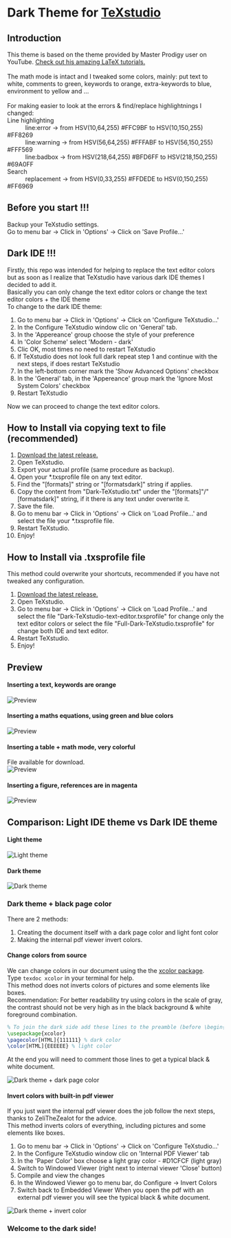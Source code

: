# Dark Theme for [TeXstudio](https://texstudio.org/)

## Introduction
This theme is based on the theme provided by Master Prodigy user on YouTube. [Check out his amazing LaTeX tutorials.](https://www.youtube.com/watch?v=TWRP_94eock&list=PLknjcpwMhvSgauKyhScPiQGW9H4V0EKj5)<br/><br/>
The math mode is intact and I tweaked some colors, mainly: put text to white, comments to green, keywords to orange, extra-keywords to blue, environment to yellow and ...<br/><br/>
For making easier to look at the errors & find/replace highlightnings I changed:<br/>
Line highlighting<br/>
   line:error   -> from HSV(10,64,255) #FFC9BF to HSV(10,150,255) #FF8269<br/>
   line:warning -> from HSV(56,64,255) #FFFABF to HSV(56,150,255) #FFF569<br/>
   line:badbox  -> from HSV(218,64,255) #BFD6FF to HSV(218,150,255) #69A0FF<br/>
Search<br/>
   replacement  -> from HSV(0,33,255) #FFDEDE to HSV(0,150,255) #FF6969<br/>


## Before you start !!! 
Backup your TeXstudio settings.  
Go to menu bar -> Click in 'Options'  -> Click on 'Save Profile...'


## Dark IDE !!! 
Firstly, this repo was intended for helping to replace the text editor colors but as soon as I realize that TeXstudio have various dark IDE themes I decided to add it.<br/>
Basically you can only change the text editor colors or change the text editor colors + the IDE theme<br/>
To change to the dark IDE theme:
1. Go to menu bar -> Click in 'Options'  -> Click on 'Configure TeXstudio...'
2. In the Configure TeXstudio window clic on 'General' tab.
3. In the 'Appereance' group choose the style of your preference
4. In 'Color Scheme' select 'Modern - dark'
5. Clic OK, most times no need to restart TeXstudio
6. If TeXstudio does not look full dark repeat step 1 and continue with the next steps, if does restart TeXstudio
7. In the left-bottom corner mark the 'Show Advanced Options' checkbox
8. In the 'General' tab, in the 'Appereance' group mark the 'Ignore Most System Colors' checkbox
9. Restart TeXstudio

Now we can proceed to change the text editor colors.


## How to Install via copying text to file (recommended)

1. [Download the latest release.](https://github.com/hasecilu/Dark-TeXstudio/archive/master.zip)
2. Open TeXstudio.
3. Export your actual profile (same procedure as backup).
4. Open your *.txsprofile file on any text editor.
5. Find the "[formats]" string or "[formatsdark]" string if applies.
6. Copy the content from "Dark-TeXstudio.txt" under the "[formats]"/"[formatsdark]" string, if it there is any text under overwrite it.
7. Save the file.
8. Go to menu bar -> Click in 'Options'  -> Click on 'Load Profile...' and select the file your *.txsprofile file.
9. Restart TeXstudio.
10. Enjoy!

## How to Install via .txsprofile file

This method could overwrite your shortcuts, recommended if you have not tweaked any configuration.

1. [Download the latest release.](https://github.com/hasecilu/Dark-TeXstudio/archive/master.zip)
2. Open TeXstudio.
3. Go to menu bar -> Click in 'Options'  -> Click on 'Load Profile...' and select the file "Dark-TeXstudio-text-editor.txsprofile" for change only the text editor colors or select the file "Full-Dark-TeXstudio.txsprofile" for change both IDE and text editor.
4. Restart TeXstudio.
5. Enjoy!

## Preview

#### Inserting a text, keywords are orange
![Preview](https://raw.github.com/hasecilu/Dark-TeXstudio/master/images/Text.png)
#### Inserting a maths equations, using green and blue colors
![Preview](https://raw.github.com/hasecilu/Dark-TeXstudio/master/images/Maths.png)
#### Inserting a table + math mode, very colorful
File available for download. <br/>
![Preview](https://raw.github.com/hasecilu/Dark-TeXstudio/master/images/Table.png)
#### Inserting a figure, references are in magenta
![Preview](https://raw.github.com/hasecilu/Dark-TeXstudio/master/images/Figure.png)

## Comparison: Light IDE theme vs Dark IDE theme

#### Light theme
![Light theme](https://raw.github.com/hasecilu/Dark-TeXstudio/master/images/Light.png)
#### Dark theme
![Dark theme](https://raw.github.com/hasecilu/Dark-TeXstudio/master/images/Dark.png)

### Dark theme + black page color
There are 2 methods: 
1. Creating the document itself with a dark page color and light font color
2. Making the internal pdf viewer invert colors.
#### Change colors from source
We can change colors in our document using the the [xcolor package](https://www.ctan.org/pkg/xcolor).<br/>
Type `texdoc xcolor` in your terminal for help.<br/>
This method does not inverts colors of pictures and some elements like boxes.<br/>
Recommendation: For better readability try using colors in the scale of gray, the contrast should not be very high as in the black background & white foreground combination.
```latex
% To join the dark side add these lines to the preamble (before \begin{document})
\usepackage{xcolor}
\pagecolor[HTML]{111111} % dark color
\color[HTML]{EEEEEE} % light color
```
At the end you will need to comment those lines to get a typical black & white document.

![Dark theme + dark page color](https://raw.github.com/hasecilu/Dark-TeXstudio/master/images/Full_Dark2.png)

#### Invert colors with built-in pdf viewer
<!--- Recommendation by ZeliTheZealot --->
If you just want the internal pdf viewer does the job follow the next steps, thanks to ZeliTheZealot for the advice.<br/>
This method inverts colors of everything, including pictures and some elements like boxes.
1. Go to menu bar -> Click in 'Options'  -> Click on 'Configure TeXstudio...'
2. In the Configure TeXstudio window clic on 'Internal PDF Viewer' tab
3. In the 'Paper Color' box choose a light gray color - #D1CFCF (light gray)
4. Switch to Windowed Viewer (right next to internal viewer 'Close' button)
5. Compile and view the changes
6. In the Windowed Viewer go to menu bar, do Configure -> Invert Colors
7. Switch back to Embedded Viewer
When you open the pdf with an external pdf viewer you will see the typical black & white document.

![Dark theme + invert color](https://raw.github.com/hasecilu/Dark-TeXstudio/master/images/Full_Dark3.png)

### Welcome to the dark side!
